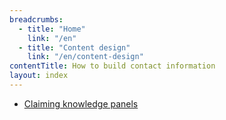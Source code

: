 ```yaml
---
breadcrumbs:
  - title: "Home"
    link: "/en"
  - title: "Content design"
    link: "/en/content-design"
contentTitle: How to build contact information
layout: index
---
```

- [Claiming knowledge panels](./claiming-knowledge-panels)
